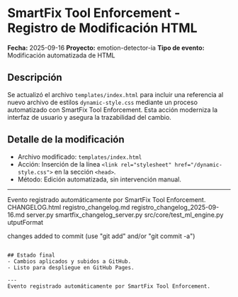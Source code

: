 # SmartFix Tool Enforcement - Registro de Modificación HTML

**Fecha:** 2025-09-16
**Proyecto:** emotion-detector-ia
**Tipo de evento:** Modificación automatizada de HTML

## Descripción
Se actualizó el archivo `templates/index.html` para incluir una referencia al nuevo archivo de estilos `dynamic-style.css` mediante un proceso automatizado con SmartFix Tool Enforcement. Esta acción moderniza la interfaz de usuario y asegura la trazabilidad del cambio.

## Detalle de la modificación
- Archivo modificado: `templates/index.html`
- Acción: Inserción de la línea `<link rel="stylesheet" href="/dynamic-style.css">` en la sección `<head>`.
- Método: Edición automatizada, sin intervención manual.

---
Evento registrado automáticamente por SmartFix Tool Enforcement.
				CHANGELOG.html
			registro_changelog.md
				registro_changelog_2025-09-16.md
				server.py
				smartfix_changelog_server.py
				src/core/test_ml_engine.py
				utputFormat

  changes added to commit (use "git add" and/or "git commit -a")
```

## Estado final
- Cambios aplicados y subidos a GitHub.
- Listo para despliegue en GitHub Pages.

---
Evento registrado automáticamente por SmartFix Tool Enforcement.